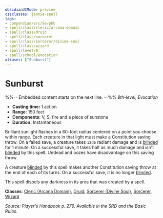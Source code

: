 ```yaml
---
obsidianUIMode: preview
cssclasses: json5e-spell
tags:
- compendium/src/5e/phb
- spell/class/cleric/arcana-domain
- spell/class/druid
- spell/class/sorcerer
- spell/class/sorcerer/divine-soul
- spell/class/wizard
- spell/level/8
- spell/school/evocation
aliases: ["Sunburst"]
---
```

# Sunburst
%%-- Embedded content starts on the next line. --%%
*8th-level, Evocation*  

- **Casting time:** 1 action
- **Range:** 150 feet
- **Components:** V, S, fire and a piece of sunstone
- **Duration:** Instantaneous

Brilliant sunlight flashes in a 60-foot radius centered on a point you choose within range. Each creature in that light must make a Constitution saving throw. On a failed save, a creature takes `12d6` radiant damage and is [blinded](/Systems/5e/rules/conditions.md#blinded) for 1 minute. On a successful save, it takes half as much damage and isn't [blinded](/Systems/5e/rules/conditions.md#blinded) by this spell. Undead and oozes have disadvantage on this saving throw.

A creature [blinded](/Systems/5e/rules/conditions.md#blinded) by this spell makes another Constitution saving throw at the end of each of its turns. On a successful save, it is no longer [blinded](/Systems/5e/rules/conditions.md#blinded).

This spell dispels any darkness in its area that was created by a spell.

**Classes**: [Cleric (Arcana Domain)](/Systems/5e/classes/cleric-arcana-domain-scag.md), [Druid](/Systems/5e/classes/druid.md), [Sorcerer (Divine Soul)](/Systems/5e/classes/sorcerer-divine-soul-xge.md), [Sorcerer](/Systems/5e/classes/sorcerer.md), [Wizard](/Systems/5e/classes/wizard.md)

*Source: Player's Handbook p. 279. Available in the SRD and the Basic Rules.*